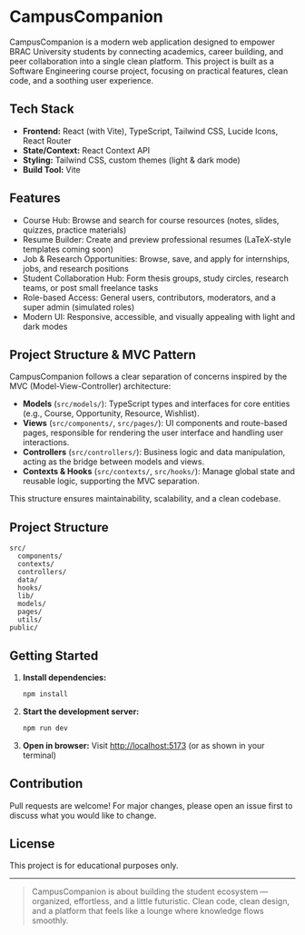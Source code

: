 # CampusCompanion

CampusCompanion is a modern web application designed to empower BRAC University students by connecting academics, career building, and peer collaboration into a single clean platform. This project is built as a Software Engineering course project, focusing on practical features, clean code, and a soothing user experience.

## Tech Stack

- **Frontend:** React (with Vite), TypeScript, Tailwind CSS, Lucide Icons, React Router
- **State/Context:** React Context API
- **Styling:** Tailwind CSS, custom themes (light & dark mode)
- **Build Tool:** Vite

## Features

- Course Hub: Browse and search for course resources (notes, slides, quizzes, practice materials)
- Resume Builder: Create and preview professional resumes (LaTeX-style templates coming soon)
- Job & Research Opportunities: Browse, save, and apply for internships, jobs, and research positions
- Student Collaboration Hub: Form thesis groups, study circles, research teams, or post small freelance tasks
- Role-based Access: General users, contributors, moderators, and a super admin (simulated roles)
- Modern UI: Responsive, accessible, and visually appealing with light and dark modes

## Project Structure & MVC Pattern

CampusCompanion follows a clear separation of concerns inspired by the MVC (Model-View-Controller) architecture:

- **Models** (`src/models/`): TypeScript types and interfaces for core entities (e.g., Course, Opportunity, Resource, Wishlist).
- **Views** (`src/components/`, `src/pages/`): UI components and route-based pages, responsible for rendering the user interface and handling user interactions.
- **Controllers** (`src/controllers/`): Business logic and data manipulation, acting as the bridge between models and views.
- **Contexts & Hooks** (`src/contexts/`, `src/hooks/`): Manage global state and reusable logic, supporting the MVC separation.

This structure ensures maintainability, scalability, and a clean codebase.

## Project Structure

```
src/
  components/
  contexts/
  controllers/
  data/
  hooks/
  lib/
  models/
  pages/
  utils/
public/
```

## Getting Started

1. **Install dependencies:**
   ```sh
   npm install
   ```
2. **Start the development server:**
   ```sh
   npm run dev
   ```
3. **Open in browser:**
   Visit [http://localhost:5173](http://localhost:5173) (or as shown in your terminal)

## Contribution

Pull requests are welcome! For major changes, please open an issue first to discuss what you would like to change.

## License

This project is for educational purposes only.

---

> CampusCompanion is about building the student ecosystem — organized, effortless, and a little futuristic. Clean code, clean design, and a platform that feels like a lounge where knowledge flows smoothly.
